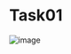 # Task01

![image](https://github.com/SLS1233-Kshitij/Task01/assets/172286565/e35f3f22-36ec-49c0-8fdc-e6323bcd1a21)
